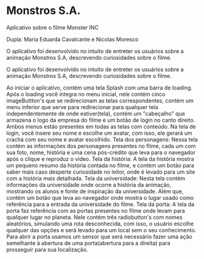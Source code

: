 # Monstros S.A.
 Aplicativo sobre o filme Monster INC
 
 Dupla: Maria Eduarda Cavalcante e Nicolas Moresco

 O aplicativo foi desenvolvido no intuito de entreter os usuários sobre a animação Monstros S.A, descrevendo curiosidades sobre o filme.

 O aplicativo foi desenvolvido no intuito de entreter os usuários sobre a animação Monstros S.A, descrevendo curiosidades sobre o filme.

 Ao iniciar o aplicativo, contém uma tela Splash com uma barra de loading. Após o loading você integra no menu inicial, nele contém cinco imageButtton's que se redirecionam as telas correspondentes, contém um menu inferior que serve para redirecionar para qualquer tela independentemente de onde estiver(tela), contém um "cabeçalho" que armazena o logo da empresa do filme e um botão de login no canto direito. Ambos menus estão presentes em todas as telas com conteúdo.
 Na tela de login, você insere seu nome e escolhe um avatar, com isso, ele gerará um crachá com seu nome e avatar escolhido.
 Tela dos personagens: Nessa tela contém as informações dos personagens presentes no filme, cada um com sua foto, nome, história e uma cena pós-crédito que leva para o navegador após o clique e reproduz o vídeo.
 Tela da história: A tela da história mostra um pequeno resumo da história contada no filme, e contém um botão para saber mais caso desperte curiosidade no leitor, onde é levado para um site com a história mais detalhada.
 Tela da universidade: Nesta tela contém informações da universidade onde ocorre a história da animação, mostrando os alunos e fonte de inspiração da universidade. Além que, contém um botão que leva ao navegador onde mostra o lugar usado como referência para a entrada da universidade do filme.
 Tela da porta: A tela da porta faz referência com as portas presentes no filme onde levam para qualquer lugar no planeta. Nele contém três radiobutton's com nomes aleatórios, simulando uma rota desconhecida, com isso, o usuário escolhe qualquer das opções e será levado para um local sem o seu conhecimento. Para abrir a porta usamos um sensor que será necessário fazer uma ação semelhante à abertura de uma porta(abertura para a direita) para prosseguir para sua localização.
